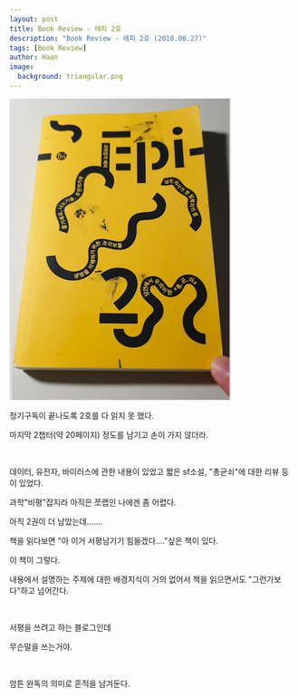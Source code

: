```yaml
---
layout: post
title: Book Review - 에피 2호
description: "Book Review - 에피 2호 (2018.08.27)" 
tags: [Book Review]
author: Haan
image:
  background: triangular.png
---
```

<img src="/assets/img/epi-2.png">
<br/>
<p>정기구독이 끝나도록 2호를 다 읽지 못 했다.</p>
<p>마지막 2챕터(약 20페이지) 정도를 남기고 손이 가지 않더라.</p>
<br/>
<p>데이터, 유전자, 바이러스에 관한 내용이 있었고 짧은 sf소설, "총균쇠"에 대한 리뷰 등이 있었다.</p>
<p>과학"비평"잡지라 아직은 쪼랩인 나에겐 좀 어렵다.</p>
<p>아직 2권이 더 남았는데.......</p>
<p>책을 읽다보면 "아 이거 서평남기기 힘들겠다...."싶은 책이 있다.</p>
<p>이 책이 그렇다.</p> 
<p>내용에서 설명하는 주제에 대한 배경지식이 거의 없어서 책을 읽으면서도 "그런가보다"하고 넘어간다.</p>
<br/>
<p>서평을 쓰려고 하는 블로그인데</p>
<p>무슨말을 쓰는거야.</p>
<br/>
<p>암튼 완독의 의미로 흔적을 남겨둔다.</p>

